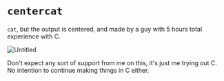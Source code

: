 # `centercat`
`cat`, but the output is centered, and made by a guy with 5 hours total experience with C.

![Untitled](https://github.com/user-attachments/assets/a5b82aca-57df-4440-999e-9d3e87e3aab8)

Don't expect any sort of support from me on this, it's just me trying out C.
No intention to continue making things in C either.
